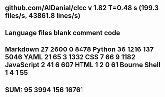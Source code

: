 github.com/AlDanial/cloc v 1.82  T=0.48 s (199.3 files/s, 43861.8 lines/s)
-------------------------------------------------------------------------------
Language                     files          blank        comment           code
-------------------------------------------------------------------------------
Markdown                        27           2600              0           8478
Python                          36           1216            137           5046
YAML                            21             65              3           1332
CSS                              7             66              9           1182
JavaScript                       2             41              6            607
HTML                             1              2              0             61
Bourne Shell                     1              4              1             55
-------------------------------------------------------------------------------
SUM:                            95           3994            156          16761
-------------------------------------------------------------------------------
